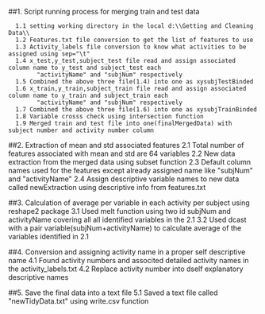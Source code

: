 ##1. Script running process for merging train and test data

      1.1 setting working directory in the local d:\\Getting and Cleaning Data\\
      1.2 Features.txt file conversion to get the list of features to use
      1.3 Activity_labels file conversion to know what activities to be assigned using sep="\t"
      1.4 x_test,y_test,subject_test file read and assign associated column name to y_test and subject_test each 
            "activityName" and "subjNum" respectively
      1.5 Combined the above three file(1.4) into one as xysubjTestBinded
      1.6 x_train,y_train,subject_train file read and assign associated column name to y_train and subject_train each
            "activityName" and "subjNum" respectively
      1.7 Combined the above three file(1.6) into one as xysubjTrainBinded
      1.8 Variable crosss check using intersection function
      1.9 Merged train and test file into one(finalMergedData) with subject number and activity number column

##2. Extraction of mean and std associated features
      2.1 Total number of features associated with mean and std are 64 variables
      2.2 New data extraction from the merged data using subset function
      2.3 Default column names used for the features except already assigned name like "subjNum" and "activityName"
      2.4 Assign descriptive variable names to new data called newExtraction using descriptive info from features.txt

##3. Calculation of average per variable in each activity per subject using reshape2 package
      3.1 Used melt function using two id subjNum and activityName covering all all identified variables in the 2.1
      3.2 Used dcast with a pair variable(subjNum+activityName) to calculate average of the variables identified in 2.1

##4. Conversion and assigning activity name in a proper self descriptive name
      4.1 Found activity numbers and associted detailed activity names in the activity_labels.txt
      4.2 Replace activity number into dself explanatory descriptive names

##5. Save the final data into a text file
      5.1 Saved a text file called "newTidyData.txt" using write.csv function
  

